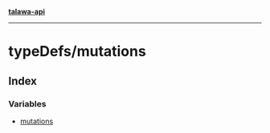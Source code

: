 [**talawa-api**](../../README.md)

***

# typeDefs/mutations

## Index

### Variables

- [mutations](variables/mutations.md)
